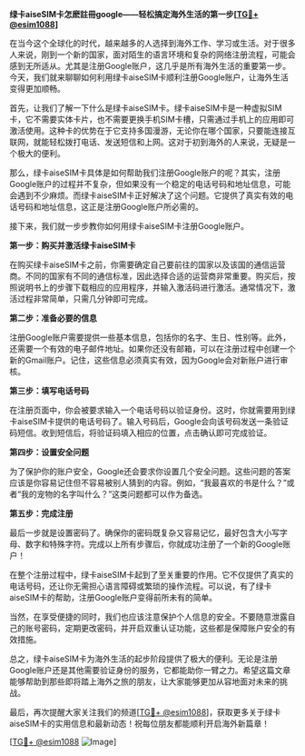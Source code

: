 **绿卡aiseSIM卡怎麽註冊google——轻松搞定海外生活的第一步[[TG💪+ @esim1088](https://t.me/s/esim1088)]**

在当今这个全球化的时代，越来越多的人选择到海外工作、学习或生活。对于很多人来说，刚到一个新的国家，面对陌生的语言环境和复杂的网络注册流程，可能会感到无所适从。尤其是注册Google账户，这几乎是所有海外生活的重要第一步。今天，我们就来聊聊如何利用绿卡aiseSIM卡顺利注册Google账户，让海外生活变得更加顺畅。

首先，让我们了解一下什么是绿卡aiseSIM卡。绿卡aiseSIM卡是一种虚拟SIM卡，它不需要实体卡片，也不需要更换手机SIM卡槽，只需通过手机上的应用即可激活使用。这种卡的优势在于它支持多国漫游，无论你在哪个国家，只要能连接互联网，就能轻松拨打电话、发送短信和上网。这对于初到海外的人来说，无疑是一个极大的便利。

那么，绿卡aiseSIM卡具体是如何帮助我们注册Google账户的呢？其实，注册Google账户的过程并不复杂，但如果没有一个稳定的电话号码和地址信息，可能会遇到不少麻烦。而绿卡aiseSIM卡正好解决了这个问题。它提供了真实有效的电话号码和地址信息，这正是注册Google账户所必需的。

接下来，我们就一步步教你如何用绿卡aiseSIM卡注册Google账户。

**第一步：购买并激活绿卡aiseSIM卡**

在购买绿卡aiseSIM卡之前，你需要确定自己要前往的国家以及该国的通信运营商。不同的国家有不同的通信标准，因此选择合适的运营商非常重要。购买后，按照说明书上的步骤下载相应的应用程序，并输入激活码进行激活。通常情况下，激活过程非常简单，只需几分钟即可完成。

**第二步：准备必要的信息**

注册Google账户需要提供一些基本信息，包括你的名字、生日、性别等。此外，还需要一个有效的电子邮件地址。如果你还没有邮箱，可以在注册过程中创建一个新的Gmail账户。记住，这些信息必须真实有效，因为Google会对新账户进行审核。

**第三步：填写电话号码**

在注册页面中，你会被要求输入一个电话号码以验证身份。这时，你就需要用到绿卡aiseSIM卡提供的电话号码了。输入号码后，Google会向该号码发送一条验证码短信。收到短信后，将验证码填入相应的位置，点击确认即可完成验证。

**第四步：设置安全问题**

为了保护你的账户安全，Google还会要求你设置几个安全问题。这些问题的答案应该是你容易记住但不容易被别人猜到的内容。例如，“我最喜欢的书是什么？”或者“我的宠物的名字叫什么？”这类问题都可以作为备选。

**第五步：完成注册**

最后一步就是设置密码了。确保你的密码既复杂又容易记忆，最好包含大小写字母、数字和特殊字符。完成以上所有步骤后，你就成功注册了一个新的Google账户！

在整个注册过程中，绿卡aiseSIM卡起到了至关重要的作用。它不仅提供了真实的电话号码，还让你无需担心语言障碍或繁琐的操作流程。可以说，有了绿卡aiseSIM卡的帮助，注册Google账户变得前所未有的简单。

当然，在享受便捷的同时，我们也应该注意保护个人信息的安全。不要随意泄露自己的账号密码，定期更改密码，并开启双重认证功能，这些都是保障账户安全的有效措施。

总之，绿卡aiseSIM卡为海外生活的起步阶段提供了极大的便利。无论是注册Google账户还是其他需要验证身份的服务，它都能助你一臂之力。希望这篇文章能够帮助到那些即将踏上海外之旅的朋友，让大家能够更加从容地面对未来的挑战。

最后，再次提醒大家关注我们的频道[[TG💪+ @esim1088](https://t.me/s/esim1088)]，获取更多关于绿卡aiseSIM卡的实用信息和最新动态！祝每位朋友都能顺利开启海外新篇章！

[[TG💪+ @esim1088](https://t.me/s/esim1088) ![Image](https://i.postimg.cc/4NQfJmqS/Snipaste-2025-05-13-00-14-12.png)]